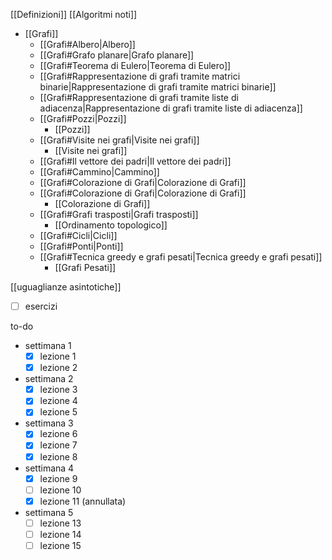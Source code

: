 [[Definizioni]]
[[Algoritmi noti]]
- [[Grafi]]
	- [[Grafi#Albero|Albero]]
	- [[Grafi#Grafo planare|Grafo planare]]
	- [[Grafi#Teorema di Eulero|Teorema di Eulero]]
	- [[Grafi#Rappresentazione di grafi tramite matrici binarie|Rappresentazione di grafi tramite matrici binarie]]
	- [[Grafi#Rappresentazione di grafi tramite liste di adiacenza|Rappresentazione di grafi tramite liste di adiacenza]]
	- [[Grafi#Pozzi|Pozzi]]
		- [[Pozzi]]
	- [[Grafi#Visite nei grafi|Visite nei grafi]]
		- [[Visite nei grafi]]
	- [[Grafi#Il vettore dei padri|Il vettore dei padri]]
	- [[Grafi#Cammino|Cammino]]
	- [[Grafi#Colorazione di Grafi|Colorazione di Grafi]]
	-  [[Grafi#Colorazione di Grafi|Colorazione di Grafi]]
		- [[Colorazione di Grafi]]
	- [[Grafi#Grafi trasposti|Grafi trasposti]]
		- [[Ordinamento topologico]]
	- [[Grafi#Cicli|Cicli]]
	- [[Grafi#Ponti|Ponti]]
	- [[Grafi#Tecnica greedy e grafi pesati|Tecnica greedy e grafi pesati]]
		- [[Grafi Pesati]]

[[uguaglianze asintotiche]]

- [ ] esercizi

to-do
- settimana 1
	- [x] lezione 1
	- [x] lezione 2
- settimana 2
	- [x] lezione 3
	- [x] lezione 4
	- [x] lezione 5
- settimana 3
	- [x] lezione 6
	- [x] lezione 7
	- [x] lezione 8
- settimana 4
	- [x] lezione 9
	- [ ] lezione 10
	- [x] lezione 11 (annullata)
- settimana 5
	- [ ] lezione 13
	- [ ] lezione 14
	- [ ] lezione 15